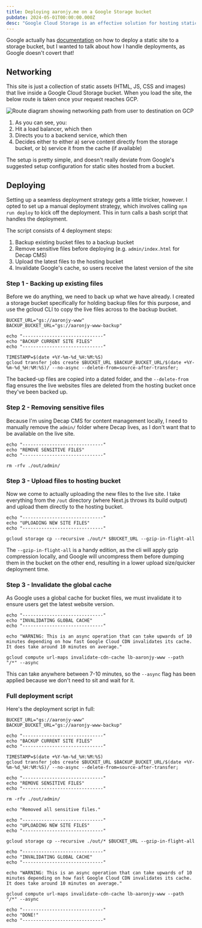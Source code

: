 ```yaml
---
title: Deploying aaronjy.me on a Google Storage bucket
pubdate: 2024-05-01T00:00:00.000Z
desc: "Google Cloud Storage is an effective solution for hosting static sites, offering a simple and scalable way to manage web assets. A manual deployment strategy involves four key steps: backing up existing files to a backup bucket, removing sensitive files for security, uploading the latest site files from the build directory, and invalidating Google’s global cache to ensure users access updated content."
---
```

Google actually has [documentation](https://cloud.google.com/storage/docs/hosting-static-website) on how to deploy a static site to a storage bucket, but I wanted to talk about how I handle deployments, as Google doesn't covert that!

## Networking

This site is just a collection of static assets (HTML, JS, CSS and images) that live inside a Google Cloud Storage bucket. When you load the site, the below route is taken once your request reaches GCP.

![Route diagram showing networking path from user to destination on GCP](/img/screenshot-2024-03-13-at-11.58.55.png "Route diagram showing networking path from year to destination on GCP")

1. As you can see, you:
2. Hit a load balancer, which then
3. Directs you to a backend service, which then
4. Decides either to either a) serve content directly from the storage bucket, or
  b) service it from the cache (if available)

The setup is pretty simple, and doesn't really deviate from Google's suggested setup configuration for static sites hosted from a bucket.

## Deploying

Setting up a seamless deployment strategy gets a little tricker, however. I opted to set up a manual deployment strategy, which involves calling `npm run deploy` to kick off the deployment. This in turn calls a bash script that handles the deployment.

The script consists of 4 deployment steps:

1. Backup existing bucket files to a backup bucket
2. Remove sensitive files before deploying (e.g. `admin/index.html` for Decap CMS)
3. Upload the latest files to the hosting bucket
4. Invalidate Google's cache, so users receive the latest version of the site

### Step 1 - Backing up existing files

Before we do anything, we need to back up what we have already. I created a storage bucket specifically for holding backup files for this purpose, and use the gcloud CLI to copy the live files across to the backup bucket.

```
BUCKET_URL="gs://aaronjy-www"
BACKUP_BUCKET_URL="gs://aaronjy-www-backup"

echo "------------------------------"
echo "BACKUP CURRENT SITE FILES"
echo "------------------------------"

TIMESTAMP=$(date +%Y-%m-%d_%H:%M:%S)
gcloud transfer jobs create $BUCKET_URL $BACKUP_BUCKET_URL/$(date +%Y-%m-%d_%H:%M:%S)/ --no-async --delete-from=source-after-transfer;
```

The backed-up files are copied into a dated folder, and the `--delete-from` flag ensures the live websites files are deleted from the hosting bucket once they've been backed up.

### Step 2 - Removing sensitive files

Because I'm using Decap CMS for content management locally, I need to manually remove the `admin/` folder where Decap lives, as I don't want that to be available on the live site.

```
echo "------------------------------"
echo "REMOVE SENSITIVE FILES"
echo "------------------------------"

rm -rfv ./out/admin/
```

### Step 3 - Upload files to hosting bucket

Now we come to actually uploading the new files to the live site. I take everything from the `/out` directory (where Next.js throws its build output) and upload them directly to the hosting bucket.

```
echo "------------------------------"
echo "UPLOADING NEW SITE FILES"
echo "------------------------------"

gcloud storage cp --recursive ./out/* $BUCKET_URL --gzip-in-flight-all
```

The `--gzip-in-flight-all` is a handy edition, as the cli will apply gzip compression locally, and Google will uncompress them before dumping them in the bucket on the other end, resulting in a lower upload size/quicker deployment time.

### Step 3 - Invalidate the global cache

As Google uses a global cache for bucket files, we must invalidate it to ensure users get the latest website version.

```
echo "------------------------------"
echo "INVALIDATING GLOBAL CACHE"
echo "------------------------------"

echo "WARNING: This is an async operation that can take upwards of 10 minutes depending on how fast Google Cloud CDN invalidates its cache. It does take around 10 minutes on average."

gcloud compute url-maps invalidate-cdn-cache lb-aaronjy-www --path "/*" --async
```

This can take anywhere between 7-10 minutes, so the `--async` flag has been applied because we don't need to sit and wait for it.

### Full deployment script

Here's the deployment script in full:

```
BUCKET_URL="gs://aaronjy-www"
BACKUP_BUCKET_URL="gs://aaronjy-www-backup"

echo "------------------------------"
echo "BACKUP CURRENT SITE FILES"
echo "------------------------------"

TIMESTAMP=$(date +%Y-%m-%d_%H:%M:%S)
gcloud transfer jobs create $BUCKET_URL $BACKUP_BUCKET_URL/$(date +%Y-%m-%d_%H:%M:%S)/ --no-async --delete-from=source-after-transfer;

echo "------------------------------"
echo "REMOVE SENSITIVE FILES"
echo "------------------------------"

rm -rfv ./out/admin/

echo "Removed all sensitive files."

echo "------------------------------"
echo "UPLOADING NEW SITE FILES"
echo "------------------------------"

gcloud storage cp --recursive ./out/* $BUCKET_URL --gzip-in-flight-all

echo "------------------------------"
echo "INVALIDATING GLOBAL CACHE"
echo "------------------------------"

echo "WARNING: This is an async operation that can take upwards of 10 minutes depending on how fast Google Cloud CDN invalidates its cache. It does take around 10 minutes on average."

gcloud compute url-maps invalidate-cdn-cache lb-aaronjy-www --path "/*" --async

echo "------------------------------"
echo "DONE!"
echo "------------------------------"
```
